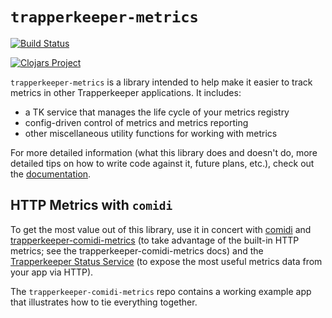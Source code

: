 # `trapperkeeper-metrics`

[![Build Status](https://travis-ci.org/puppetlabs/trapperkeeper-metrics.svg?branch=master)](https://travis-ci.org/puppetlabs/trapperkeeper-metrics)

[![Clojars Project](http://clojars.org/puppetlabs/trapperkeeper-metrics/latest-version.svg)](http://clojars.org/puppetlabs/trapperkeeper-metrics)


`trapperkeeper-metrics` is a library intended to help make it easier to track
metrics in other Trapperkeeper applications.  It includes:

 * a TK service that manages the life cycle of your metrics registry
 * config-driven control of metrics and metrics reporting
 * other miscellaneous utility functions for working with metrics

For more detailed information (what this library does and doesn't do, more
detailed tips on how to write code against it, future plans, etc.), check out the
[documentation](./documentation/index.md).

## HTTP Metrics with `comidi`

To get the most value out of this library, use it in concert with
[comidi](https://github.com/puppetlabs/comidi) and
[trapperkeeper-comidi-metrics](https://github.com/puppetlabs/trapperkeeper-comidi-metrics) (to take advantage of the
built-in HTTP metrics; see the trapperkeeper-comidi-metrics docs)
and the [Trapperkeeper Status Service](https://github.com/puppetlabs/trapperkeeper-status)
(to expose the most useful metrics data from your app via HTTP).

The `trapperkeeper-comidi-metrics` repo contains a working example app that illustrates how to tie everything together.

